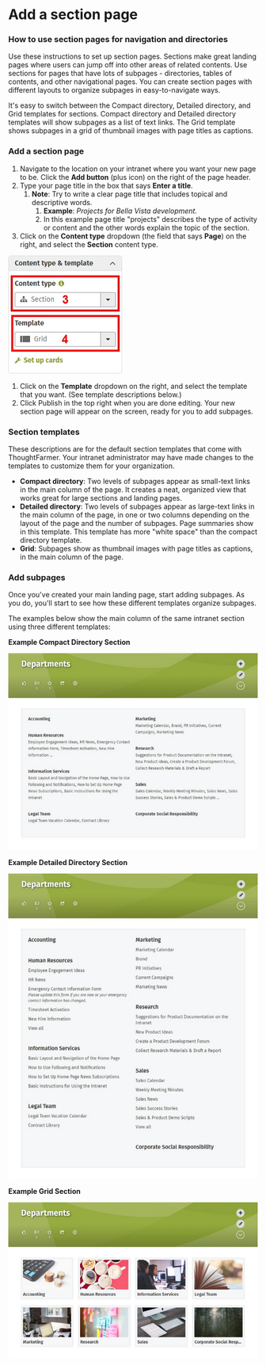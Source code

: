 # Add a section page



### How to use section pages for navigation and directories

Use these instructions to set up section pages. Sections make great landing pages where users can jump off into other areas of related contents. Use sections for pages that have lots of subpages - directories, tables of contents, and other navigational pages. You can create section pages with different layouts to organize subpages in easy-to-navigate ways.  
  
It's easy to switch between the Compact directory, Detailed directory, and Grid templates for sections. Compact directory and Detailed directory templates will show subpages as a list of text links. The Grid template shows subpages in a grid of thumbnail images with page titles as captions.

### Add a section page

1. Navigate to the location on your intranet where you want your new page to be. Click the **Add button** \(plus icon\) on the right of the page header.
2. Type your page title in the box that says **Enter a title**.
   1. **Note**: Try to write a clear page title that includes topical and descriptive words.
      1. **Example**: _Projects for Bella Vista development._
      2. In this example page title "projects" describes the type of activity or content and the other words explain the topic of the section.
3. Click on the **Content type** dropdown \(the field that says **Page**\) on the right, and select the **Section** content type. 

![](../../.gitbook/assets/1%20%2868%29.jpg)



1. Click on the **Template** dropdown on the right, and select the template that you want. \(See template descriptions below.\)
2. Click Publish in the top right when you are done editing. Your new section page will appear on the screen, ready for you to add subpages.

### Section templates

These descriptions are for the default section templates that come with ThoughtFarmer. Your intranet administrator may have made changes to the templates to customize them for your organization.

* **Compact directory**: Two levels of subpages appear as small-text links in the main column of the page. It creates a neat, organized view that works great for large sections and landing pages.
* **Detailed directory**: Two levels of subpages appear as large-text links in the main column of the page, in one or two columns depending on the layout of the page and the number of subpages. Page summaries show in this template. This template has more "white space" than the compact directory template. 
* **Grid**: Subpages show as thumbnail images with page titles as captions, in the main column of the page.

### Add subpages

Once you've created your main landing page, start adding subpages. As you do, you'll start to see how these different templates organize subpages.  
  
The examples below show the main column of the same intranet section using three different templates:  
  
**Example Compact Directory Section**

![](../../.gitbook/assets/2%20%2813%29.jpg)

**Example Detailed Directory Section**

![](../../.gitbook/assets/3%20%2819%29.jpg)

**Example Grid Section**

![](../../.gitbook/assets/4%20%2812%29.jpg)

